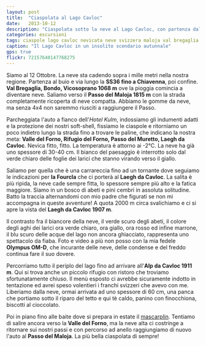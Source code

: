```yaml
---
layout: post
title:  "Ciaspolata al Lago Cavloc"
date:   2013-10-12
description: "Ciaspolata sotto la neve al Lago Cavloc, con partenza dal Maloja"
categories: escursioni
tags: ciaspole lago cavloc nevicata neve svizzera maloja val bregaglia engadina
caption: "Il Lago Cavloc in un insolito scendario autunnale"
gps: true
flickr: 72157640147768275
---
```


Siamo al 12 Ottobre. La neve sta cadendo sopra i mille metri nella nostra regione. Partenza al buio e via lungo la **SS36 fino a Chiavenna**, poi confine. **Val Bregaglia, Bondo, Vicosoprano 1068 m** ove la pioggia comincia a diventare neve. Saliamo verso il **Passo del Maloja 1815 m** con la strada completamente ricoperta di neve compatta. Abbiamo le gomme da neve, ma senza 4x4 non saremmo riusciti a raggiungere il Passo.

Parcheggiata l'auto a fianco dell'*Hotel Kulm*, indossiamo gli indumenti adatti e la protezione dei nostri soft-shell, fissiamo le ciaspole e ritorniamo un poco indietro lungo la strada fino a trovare le paline, che indicano la nostra meta: **Valle del Forno, Rifugio del Forno, Passo del Muretto, Laegh da Cavloc**. Nevica fitto, fitto. La temperatura è attorno ai -2°C. La neve ha già uno spessore di 30-40 cm. Il bianco del paesaggio è interrotto solo dal verde chiaro delle foglie dei larici che stanno virando verso il giallo.

Saliamo per quella che è una carrareccia fino ad un tornante dove seguiamo le indicazioni per **la Fourcla** che ci porterà al **Laegh da Cavloc**. La salita è più ripida, la neve cade sempre fitta, lo spessore sempre più alto e la fatica maggiore. Siamo in un bosco di abeti e pini cembri in assoluta solitudine. Batto la traccia alternandomi con mio padre che figurati se non mi accompagna in queste avventure! A quota 2000 m circa svalichiamo e ci si apre la vista del **Laegh da Cavloc 1907 m**.

Il contrasto fra il biancore della neve, il verde scuro degli abeti, il colore degli aghi dei larici ora verde chiaro, ora giallo, ora rosso ed infine marrone, il blu scuro delle acque del lago non ancora ghiacciato, rappresenta uno spettacolo da fiaba. Foto e video a più non posso con la mia fedele **Olympus OM-D**, che incurante delle neve, delle condense e del freddo continua fare il suo dovere.

Percorriamo tutto il periplo del lago fino ad arrivare all'**Alp da Cavloc 1911 m**. Qui si trova anche un piccolo rifugio con ristoro che troviamo sfortunatamente chiuso. Il menù esposto ci avrebbe sicuramente indotto in tentazione ed avrei speso volentieri i franchi svizzeri che avevo con me. Liberiamo dalla neve, ormai arrivata ad uno spessore di 60 cm, una  panca che portiamo sotto il riparo del tetto e qui tè caldo, panino con finocchiona, biscotti al cioccolato.

Poi in piano fino alle baite dove si prepara in estate il [mascarplin](http://www.fondazioneslowfood.it/pagine/ita/presidi/dettaglio_presidi.lasso?-id=4476&-nz=&-tp=/ "Mascarpin"). Tentiamo di salire ancora verso la **Valle del Forno**, ma la neve alta ci costringe a ritornare sui nostri passi e con percorso ad anello raggiungiamo di nuovo l'auto al **Passo del Maloja**.
La più bella ciaspolata di sempre!
